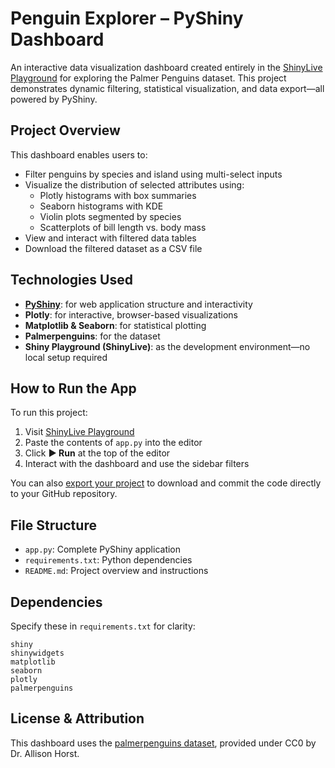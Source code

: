 # Penguin Explorer – PyShiny Dashboard

An interactive data visualization dashboard created entirely in the [ShinyLive Playground](https://shinylive.io/py/) for exploring the Palmer Penguins dataset. This project demonstrates dynamic filtering, statistical visualization, and data export—all powered by PyShiny.

## Project Overview

This dashboard enables users to:
- Filter penguins by species and island using multi-select inputs
- Visualize the distribution of selected attributes using:
  - Plotly histograms with box summaries
  - Seaborn histograms with KDE
  - Violin plots segmented by species
  - Scatterplots of bill length vs. body mass
- View and interact with filtered data tables
- Download the filtered dataset as a CSV file

## Technologies Used

- **[PyShiny](https://shiny.posit.co/py/)**: for web application structure and interactivity
- **Plotly**: for interactive, browser-based visualizations
- **Matplotlib & Seaborn**: for statistical plotting
- **Palmerpenguins**: for the dataset
- **Shiny Playground (ShinyLive)**: as the development environment—no local setup required

## How to Run the App

To run this project:

1. Visit [ShinyLive Playground](https://shinylive.io/py/)
2. Paste the contents of `app.py` into the editor
3. Click **▶ Run** at the top of the editor
4. Interact with the dashboard and use the sidebar filters

You can also [export your project](https://shinylive.io/py/export/) to download and commit the code directly to your GitHub repository.

## File Structure

- `app.py`: Complete PyShiny application
- `requirements.txt`: Python dependencies
- `README.md`: Project overview and instructions

## Dependencies

Specify these in `requirements.txt` for clarity:

```
shiny
shinywidgets
matplotlib
seaborn
plotly
palmerpenguins
```

## License & Attribution

This dashboard uses the [palmerpenguins dataset](https://github.com/allisonhorst/palmerpenguins), provided under CC0 by Dr. Allison Horst.

